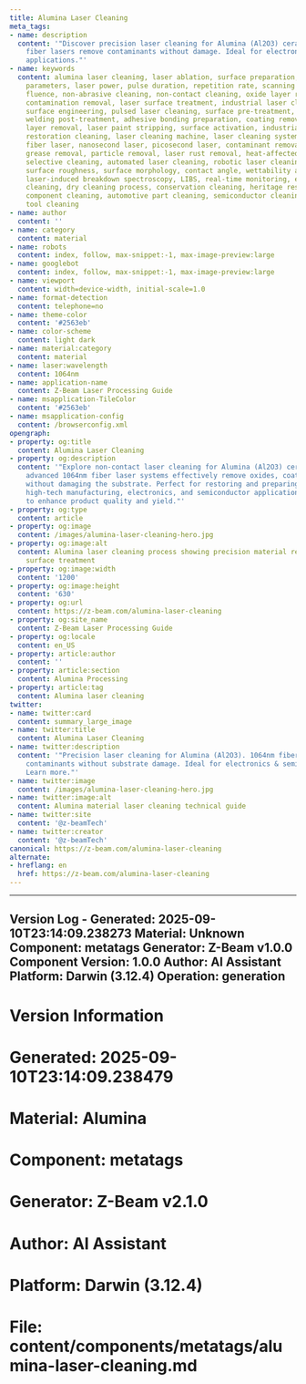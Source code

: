 ```yaml
---
title: Alumina Laser Cleaning
meta_tags:
- name: description
  content: '"Discover precision laser cleaning for Alumina (Al2O3) ceramics. Our 1064nm
    fiber lasers remove contaminants without damage. Ideal for electronics & semiconductor
    applications."'
- name: keywords
  content: alumina laser cleaning, laser ablation, surface preparation, laser cleaning
    parameters, laser power, pulse duration, repetition rate, scanning speed, laser
    fluence, non-abrasive cleaning, non-contact cleaning, oxide layer removal, surface
    contamination removal, laser surface treatment, industrial laser cleaning, laser
    surface engineering, pulsed laser cleaning, surface pre-treatment, welding pre-cleaning,
    welding post-treatment, adhesive bonding preparation, coating removal, anodized
    layer removal, laser paint stripping, surface activation, industrial maintenance,
    restoration cleaning, laser cleaning machine, laser cleaning system, Nd:YAG laser,
    fiber laser, nanosecond laser, picosecond laser, contaminant removal, oil removal,
    grease removal, particle removal, laser rust removal, heat-affected zone, HAZ,
    selective cleaning, automated laser cleaning, robotic laser cleaning, passivation,
    surface roughness, surface morphology, contact angle, wettability alteration,
    laser-induced breakdown spectroscopy, LIBS, real-time monitoring, eco-friendly
    cleaning, dry cleaning process, conservation cleaning, heritage restoration, aerospace
    component cleaning, automotive part cleaning, semiconductor cleaning, mold cleaning,
    tool cleaning
- name: author
  content: ''
- name: category
  content: material
- name: robots
  content: index, follow, max-snippet:-1, max-image-preview:large
- name: googlebot
  content: index, follow, max-snippet:-1, max-image-preview:large
- name: viewport
  content: width=device-width, initial-scale=1.0
- name: format-detection
  content: telephone=no
- name: theme-color
  content: '#2563eb'
- name: color-scheme
  content: light dark
- name: material:category
  content: material
- name: laser:wavelength
  content: 1064nm
- name: application-name
  content: Z-Beam Laser Processing Guide
- name: msapplication-TileColor
  content: '#2563eb'
- name: msapplication-config
  content: /browserconfig.xml
opengraph:
- property: og:title
  content: Alumina Laser Cleaning
- property: og:description
  content: '"Explore non-contact laser cleaning for Alumina (Al2O3) ceramics. Our
    advanced 1064nm fiber laser systems effectively remove oxides, coatings, and contaminants
    without damaging the substrate. Perfect for restoring and preparing surfaces in
    high-tech manufacturing, electronics, and semiconductor applications. Learn how
    to enhance product quality and yield."'
- property: og:type
  content: article
- property: og:image
  content: /images/alumina-laser-cleaning-hero.jpg
- property: og:image:alt
  content: Alumina laser cleaning process showing precision material restoration and
    surface treatment
- property: og:image:width
  content: '1200'
- property: og:image:height
  content: '630'
- property: og:url
  content: https://z-beam.com/alumina-laser-cleaning
- property: og:site_name
  content: Z-Beam Laser Processing Guide
- property: og:locale
  content: en_US
- property: article:author
  content: ''
- property: article:section
  content: Alumina Processing
- property: article:tag
  content: Alumina laser cleaning
twitter:
- name: twitter:card
  content: summary_large_image
- name: twitter:title
  content: Alumina Laser Cleaning
- name: twitter:description
  content: '"Precision laser cleaning for Alumina (Al2O3). 1064nm fiber lasers remove
    contaminants without substrate damage. Ideal for electronics & semiconductor manufacturing.
    Learn more."'
- name: twitter:image
  content: /images/alumina-laser-cleaning-hero.jpg
- name: twitter:image:alt
  content: Alumina material laser cleaning technical guide
- name: twitter:site
  content: '@z-beamTech'
- name: twitter:creator
  content: '@z-beamTech'
canonical: https://z-beam.com/alumina-laser-cleaning
alternate:
- hreflang: en
  href: https://z-beam.com/alumina-laser-cleaning
---
```


---
Version Log - Generated: 2025-09-10T23:14:09.238273
Material: Unknown
Component: metatags
Generator: Z-Beam v1.0.0
Component Version: 1.0.0
Author: AI Assistant
Platform: Darwin (3.12.4)
Operation: generation
---

# Version Information
# Generated: 2025-09-10T23:14:09.238479
# Material: Alumina
# Component: metatags
# Generator: Z-Beam v2.1.0
# Author: AI Assistant
# Platform: Darwin (3.12.4)
# File: content/components/metatags/alumina-laser-cleaning.md